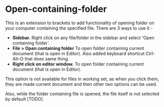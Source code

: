 Open-containing-folder
======================

This is an extension to brackets to add functionality of opening folder on your computer
containing the specified file. There are 3 ways to use it - 

* **Sidebar.** Right click on any file/folder in the sidebar and select 'Open containing folder'.
* **File > Open containing folder** To open folder containing current document (that is open in Editor).
Also added keyboard shortcut Ctrl-Alt-O that does same thing.
* **Right click on editor window.** To open folder containing current document (that is open in Editor).

This option is not available for files in working set, as when you click them, they are made current document
and then other two options can be used.

Also, while the folder containing file is opened, the file itself is not selected by default [TODO].
